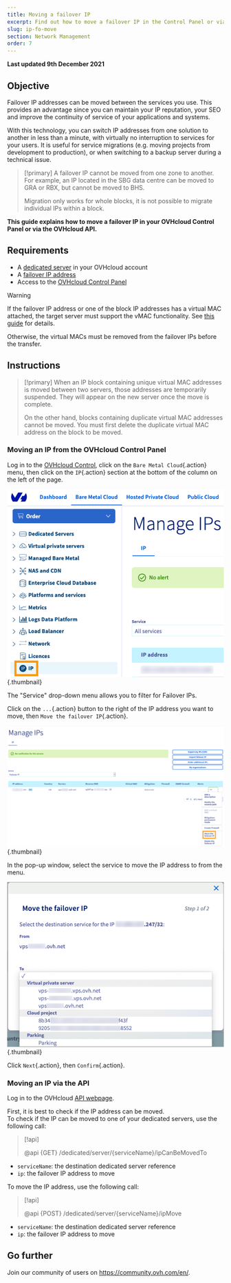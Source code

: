 ```yaml
---
title: Moving a failover IP
excerpt: Find out how to move a failover IP in the Control Panel or via the OVHcloud API
slug: ip-fo-move
section: Network Management
order: 7
---
```


**Last updated 9th December 2021**

## Objective

Failover IP addresses can be moved between the services you use. This provides an advantage since you can maintain your IP reputation, your SEO and improve the continuity of service of your applications and systems.

With this technology, you can switch IP addresses from one solution to another in less than a minute, with virtually no interruption to services for your users. It is useful for service migrations (e.g. moving projects from development to production), or when switching to a backup server during a technical issue.

> [!primary]
> A failover IP cannot be moved from one zone to another. For example, an IP located in the SBG data centre can be moved to GRA or RBX, but cannot be moved to BHS.
>
> Migration only works for whole blocks, it is not possible to migrate individual IPs within a block.

**This guide explains how to move a failover IP in your OVHcloud Control Panel or via the OVHcloud API.**

## Requirements

- A [dedicated server](https://www.ovhcloud.com/asia/bare-metal/) in your OVHcloud account
- A [failover IP address](https://www.ovhcloud.com/asia/bare-metal/ip/)
- Access to the [OVHcloud Control Panel](https://ca.ovh.com/auth/?action=gotomanager&from=https://www.ovh.com/asia/&ovhSubsidiary=asia)

> [!warning]
> If the failover IP address or one of the block IP addresses has a virtual MAC attached, the target server must support the vMAC functionality.
> See [this guide](https://docs.ovh.com/asia/en/dedicated/network-support-virtual-mac/) for details.
>
> Otherwise, the virtual MACs must be removed from the failover IPs before the transfer.

## Instructions

> [!primary]
> When an IP block containing unique virtual MAC addresses is moved between two servers, those addresses are temporarily suspended. They will appear on the new server once the move is complete.
>
> On the other hand, blocks containing duplicate virtual MAC addresses cannot be moved. You must first delete the duplicate virtual MAC address on the block to be moved.
>

### Moving an IP from the OVHcloud Control Panel

Log in to the [OVHcloud Control](https://ca.ovh.com/auth/?action=gotomanager&from=https://www.ovh.com/asia/&ovhSubsidiary=asia), click on the `Bare Metal Cloud`{.action} menu, then click on the `IP`{.action} section at the bottom of the column on the left of the page.

![move failover](images/manager01.png){.thumbnail}

The "Service" drop-down menu allows you to filter for Failover IPs.

Click on the `...`{.action} button to the right of the IP address you want to move, then `Move the failover IP`{.action}.

![move failover](images/manager02.png){.thumbnail}

In the pop-up window, select the service to move the IP address to from the menu.

![move failover](images/manager03.png){.thumbnail}

Click `Next`{.action}, then `Confirm`{.action}.

### Moving an IP via the API

Log in to the OVHcloud [API webpage](https://ca.api.ovh.com/).

First, it is best to check if the IP address can be moved.
<br>To check if the IP can be moved to one of your dedicated servers, use the following call:

> [!api]
>
> @api {GET} /dedicated/server/{serviceName}/ipCanBeMovedTo
>

- `serviceName`: the destination dedicated server reference
- `ip`: the failover IP address to move

To move the IP address, use the following call:

> [!api]
>
> @api {POST} /dedicated/server/{serviceName}/ipMove
>

- `serviceName`: the destination dedicated server reference
- `ip`: the failover IP address to move

## Go further

Join our community of users on <https://community.ovh.com/en/>.
